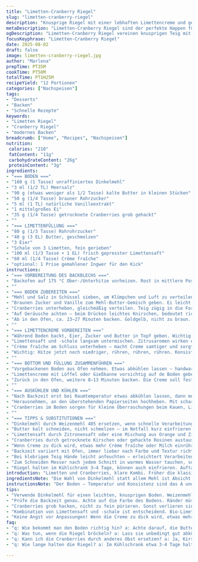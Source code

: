 ```yaml
---
title: "Limetten-Cranberry Riegel"
slug: "limetten-cranberry-riegel"
description: "Knusprige Riegel mit einer lebhaften Limettencreme und getrockneten Cranberries. Mürbeteigboden mit feiner Vanillenote, Limettenzeste und cremiger, zitronig-säuerlicher Füllung. Abgerundet durch saure Cranberries, die etwas Biss und Kontrast bringen. Raffiniert, dank Crème fraîche statt Sahne, für mehr Frische. Variiert in Backzeit, um den perfekten Biss oben ohne Überschuss zu erreichen. Kühlung zwingend für schnittfesten Genuss. Eignet sich gut als leichter Nachtisch und macht sich gut auf jeder Kaffeetafel."
metaDescription: "Limetten-Cranberry Riegel sind der perfekte Happen für jeden Anlass. Knuspriger Boden, fruchtige Füllung – alles vereint in einem köstlichen Riegel."
ogDescription: "Limetten-Cranberry Riegel vereinen knusprigen Teig mit einer frischen, cremigen Füllung. Ideal für Kaffeetafeln oder als leichter Nachtisch."
focusKeyphrase: "Limetten-Cranberry Riegel"
date: 2025-08-02
draft: false
image: limetten-cranberry-riegel.jpg
author: "Marlena"
prepTime: PT35M
cookTime: PT50M
totalTime: PT1H25M
recipeYield: "12 Portionen"
categories: ["Nachspeisen"]
tags:
- "Desserts"
- "Backen"
- "Schnelle Rezepte"
keywords:
- "Limetten Riegel"
- "Cranberry Riegel"
- "modernes Backen"
breadcrumb: ["Home", "Recipes", "Nachspeisen"]
nutrition: 
 calories: "210"
 fatContent: "11g"
 carbohydrateContent: "26g"
 proteinContent: "3g"
ingredients:
- "=== BODEN ==="
- "160 g (1 Tasse) unraffiniertes Dinkelmehl"
- "3 ml (1/2 TL) Meersalz"
- "90 g (etwas weniger als 1/2 Tasse) kalte Butter in kleinen Stücken"
- "50 g (1/4 Tasse) brauner Rohrzucker"
- "5 ml (1 TL) natürliche Vanilleextrakt"
- "1 mittelgroßes Ei"
- "35 g (1/4 Tasse) getrocknete Cranberries grob gehackt"
- ""
- "=== LIMETTENFÜLLUNG ==="
- "80 g (1/3 Tasse) Rohrohrzucker"
- "40 g (3 EL) Butter, geschmolzen"
- "3 Eier"
- "Schale von 3 Limetten, fein gerieben"
- "100 ml (1/3 Tasse + 1 EL) frisch gepresster Limettensaft"
- "60 ml (1/4 Tasse) Crème fraîche"
- "optional: 1 Prise gemahlener Ingwer für den Kick"
instructions:
- "=== VORBEREITUNG DES BACKBLECHS ==="
- "Backofen auf 175 °C Ober-/Unterhitze vorheizen. Rost in mittlere Position schieben. Backform rechteckig, ca. 28 x 20 cm, mit Backpapier auslegen. Papier an zwei Seiten überstehen lassen – erleichtert später das Herausnehmen."
- ""
- "=== BODEN ZUBEREITEN ==="
- "Mehl und Salz in Schüssel sieben, um Klümpchen und Luft zu verteilen. Kalte Butter mit den Fingerspitzen rasch einarbeiten, bis krümelige Struktur entsteht. Dabei Hände nicht warm werden lassen – Butter soll am Stück bleiben, das macht Boden schön mürbe."
- "Braunen Zucker und Vanille zum Mehl-Butter-Gemisch geben. Ei leicht verquirlen, dazugeben und alles schnell mit Kochlöffel oder Teigkarte umgehen, bis sich Masse verbindet. Nicht übermixen, sonst wird der Boden zäh."
- "Cranberries unterheben, gleichmäßig verteilen. Teig zügig in die Form drücken, ca. 2 cm Dicke. Wichtig: nicht zu dünn, sonst brennt er schnell an. Gleichmäßige Fläche, Kanten etwas hochdrücken, sonst läuft die Füllung darunter."
- "Auf Geräusche achten – beim Drücken leichtes Knirschen, bedeutet richtige Textur, nicht zu weich, nicht zu fest."
- "Ab in den Ofen, ca. 23–27 Minuten backen. Goldgelb, nicht zu braun. Ränder sollten sich vom Blech lösen, Oberfläche leicht fest sein bei Anfassen mit Fingerballen."
- ""
- "=== LIMETTENCREME VORBEREITEN ==="
- "Während Boden backt, Eier, Zucker und Butter in Topf geben. Wichtig: bei relativ niedriger Hitze köcheln, dauern lassen, dabei konstant mit Schneebesen rühren. Dickt langsam ein, Farbe wird heller, Texte wird glänzend. Nicht zu heiß, sonst gerinnt das Ei!"
- "Limettensaft und -schale langsam untermischen. Zitrusaromen wirken erst mit der Zeit, gut verteilt durch ständig weiterrühren."
- "Crème fraîche am Schluss unterheben – macht Creme samtiger und sorgt für leichteren Säureausgleich. Kleine Prise Ingwer dazu ist meine Geheimwaffe, gibt Tiefe ohne Schärfe."
- "Wichtig: Hitze jetzt noch niedriger, rühren, rühren, rühren. Konsistenz soll an Pudding erinnern, nicht zu flüssig, fängt leicht an, am Löffel haften zu bleiben."
- ""
- "=== BOTTOM UND FÜLLUNG ZUSAMMENFÜHREN ==="
- "Vorgebackenen Boden aus Ofen nehmen. Etwas abkühlen lassen – handwarm ist gut."
- "Limettencreme mit Löffel oder Gießkanne vorsichtig auf de Boden geben, bis gleichmäßig verteilt."
- "Zurück in den Ofen, weitere 8–13 Minuten backen. Die Creme soll fest werden, nicht wackelig bleiben. Oben leichte Bläschen, Rand etwas fester und an Setzung feststellbar."
- ""
- "=== AUSKÜHLEN UND KÜHLEN ==="
- "Nach Backzeit erst bei Raumtemperatur etwas abkühlen lassen, dann mehrere Stunden (mindestens 2) in den Kühlschrank stellen. Sonst bekommt man keine guten sauberen Schnitte."
- "Herausnehmen, an den überstehenden Papierseiten hochheben. Mit scharfem Messer in 12 Stücke schneiden."
- "Cranberries im Boden sorgen für kleine Überraschungen beim Kauen, Limette bringt Licht, Frische. Crème fraîche macht cremiger als Sahne – weniger zähflüssig, trotzdem reichhaltig."
- ""
- "=== TIPPS & SUBSTITUTIONEN ==="
- "Dinkelmehl durch Weizenmehl 405 ersetzen, wenn schnelle Verarbeitung gewünscht. Vollkornmehl hab ich probiert, macht Boden zu schwer und mehlig, nicht zu empfehlen."
- "Butter kalt schneiden, nicht schmelzen – im Notfall kurz einfrieren und frisch reiben für schnelle Zubereitung."
- "Limettensaft durch Zitronensaft oder eine Mischung aus Orange und Zitrone, falls Limetten nicht da."
- "Cranberries durch getrocknete Kirschen oder gehackte Rosinen austauschen. Kirschen geben mehr Süße, Rosinen eher mild."
- "Wenn Creme zu dick wird, etwas mehr Crème fraîche oder Milch einrühren, zu flüssig? Weiter köcheln, bis gewünschte Dichte."
- "Backzeit variiert mit Ofen, immer lieber nach Farbe und Textur richten als nach Stoppuhr."
- "Bei klebrigem Teig Hände leicht anfeuchten – erleichtert Verarbeiten."
- "Zum Schneiden Messer nach jedem Schnitt in warmes Wasser tauchen, so bleiben die Riegel sauber."
- "Riegel halten im Kühlschrank 3–4 Tage, können auch einfrieren. Auftauen langsam im Kühlschrank, sonst wird der Boden matschig."
introduction: "Limetten und Cranberries, klare Kombi. Früher die klassische Variante mit Weißmehl und Sahne gebacken. Mehrere Versuche finde ich Dinkel besser. Geschmack voller, Boden zarter und nicht so süß. Cranberries genau im Teig gestreut geben leichtes Knacken und Säure, nicht zu dominant. Wichtig: der richtige Mix der Cremigkeit. Crème fraîche statt Sahne, macht die Limettenfüllung feiner und weniger schwer. Wer es nicht kennt – Limettencreme dickt nicht so rasch ein wie klassische Lemon Curd, hier setzt langsames Köcheln an, bis die Masse dick wird – riecht schon beim Rühren herrlich frisch und zitronig. Die Backzeiten mit Zutatenänderungen kleinig angepasst, ab jetzt mit Gefühl, nicht mit Uhr. Fällt auf ohne den süßen Überschuss. Kühlschrankkälte zwingend zum Schneiden, sonst bröckelt alles. Immer wieder begeistert, wie sich die Säure der Limetten mit der Süße der Cranberries verzahnt. Dazu der mürbe Boden – Texturen, Frischegefühl intensiviert durch Vanille und den extra Ingwer im Curd, der unterschwellig mehr Tiefe gibt. Geschmack dieses Mal nicht nur zum Naschen, sondern zum Genuss als Dessert oder Begleitung zum Kaffee am Nachmittag."
ingredientsNote: "Die Wahl von Dinkelmehl statt allem Mehl ist Absicht. Gibt bessere Textur und weniger Klebrigkeit bei Boden. Butter immer kalt, selten zu weich, sonst zu schmieriger Teig. Brauner Zucker statt weißem, weil er mehr Feuchtigkeit bringt und leicht karamellig schmeckt. Vanille natürlich für Aroma, kann man auch mal mit Tonkabohne ersetzen – ein spannender Twist. Cranberries im Teig grob gehackt, nicht gemahlen, sonst gehen die Texturen verloren. Bei Limetten benutze ich immer Bio, wegen der Schale. Die Zeste fein reiben, um keine weiße Haut mit hineinzunehmen, sonst wird es bitter. Crème fraîche statt Sahne bringt dabei Frische und Cremigkeit, ohne dass die Mischung zu flüssig wird. Butter im Curd schmelzen, damit sie sich besser einbindet. Zucker reduziert, schmeckt nicht zu süß, aber immer noch angenehm. Durch die Zitronenschale (Limettenschale) die Frische intensivieren, aber nie bitter beißen lassen. Kleiner Ingwer-Kick macht das Ganze persönlicher – kann man weglassen, falls zu dominant. Eier immer Zimmertemperatur, binden besser."
instructionsNote: "Der Boden – Temperatur und Konsistenz sind das A und O. Nicht mit den Händen zu warm arbeiten, sonst schmilzt die Butter zu sehr, Teig wird zäh. Fix zusammenrühren, krümelig soll er sein, nicht klebrig. Gleichmäßiges Andrücken im Blech, nicht zu dünn. Backzeit bei 175 °C variiert. Ja, mal 23, mal 27 Minuten – Farbe beobachten, Oberfläche angetrocknet und leicht goldbraun. So muss er für den nächsten Schritt sein. Die Creme: der langsamkeit beim Erwärmen beim Rühren nicht unterschätzen. Kein Schnellkochtopf für diesen Schritt! Eier und Zucker dürfen nicht gerinnen, deswegen Hitze niedrig halten und stetig rühren, bis leicht eindickt. Erst da Limette zugeben. Crème fraîche zum Schluss, langsam einrühren. Nach dem Aufgießen auf Boden sofort in den Ofen, sonst gart der Boden zu trocken. Füllung backen, bis sie nicht mehr wackelig ist, aber noch weich aussieht. Nach dem Backen unbedingt gut kühlen, die Riegel sollen schnittfest sein. Messer vor jedem Schnitt in warmes Wasser dippen. Fehler: Überbacken, dann Füllung zu hart, oder zu kurz, dann läuft sie heraus. Abwarten, auch optisch prüfen. Der Aromentrick: Ingwer bleibt oft unbemerkt, bringt Tiefe. Aromatische Vanille immer frisch verwenden, macht den Unterschied. Zubereitung geordnet angehen, weil Zutatenwechsel auch Technik beeinflusst."
tips:
- "Verwende Dinkelmehl für einen leichten, knusprigen Boden. Weizenmehl macht alles schwerer. Achte darauf, kalte Butter zu nutzen. Das verbessert die Textur erheblich. Schneider sie in kleine Stücke. Nur kurz bearbeiten."
- "Prüfe die Backzeit genau. Achte auf die Farbe des Bodens. Ränder müssen sich lösen. Drücke leicht mit dem Finger darauf, sollte nicht zu fest, aber auch nicht wabbelig sein. Nach 20 Minuten mal schauen."
- "Cranberries grob hacken, nicht zu fein pürieren. Sonst verlieren sie ihre Struktur. Wenn dir die Säure zu stark ist, kannst du auch Kirschen verwenden. Kirschen bringen mehr Süße ins Spiel."
- "Kombination von Limettensaft und -schale ist entscheidend. Bio-Limetten verwenden. Für frischen Geschmack beim Reiben. Bitterkeit vermeiden – immer die weiße Haut von der Schale fernhalten."
- "Keine Angst vor Anpassungen! Wenn die Creme zu dick wird, etwas mehr Crème fraîche dazugeben. Zu flüssig? Köcheln lassen, bis die gewünschte Konsistenz erreicht ist. Immer wieder rühren, damit nichts anbrennt."
faq:
- "q: Wie bekommt man den Boden richtig hin? a: Achte darauf, die Butter kalt zu halten und nicht zu lange zu kneten. Geräusche wie Knirschen sind Hinweis auf die ideale Textur. Wenn er zu weich ist, wird’s zäh."
- "q: Was tun, wenn die Riegel bröckeln? a: Lass sie unbedingt gut abkühlen. Kühlzeit minimiert Bröckeln. Schneide mit einem scharfen, warmen Messer. Nach jedem Schnitt ins Wasser tauchen für saubere Ränder."
- "q: Kann ich die Cranberries durch anderes Obst ersetzen? a: Ja, Kirschen oder Rosinen sind gute Alternativen. Achte aber auf Süße. Kirschen geben weniger Biss, Rosinen machen es mild."
- "q: Wie lange halten die Riegel? a: Im Kühlschrank etwa 3-4 Tage haltbar. Einfrieren möglich. Langsam auftauen im Kühlschrank. Vermeidet matschiges Aroma. Achte auf die Konsistenz."

---
```

